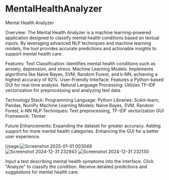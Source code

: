 # MentalHealthAnalyzer
Mental Health Analyzer


Overview:
The Mental Health Analyzer is a machine learning-powered application designed to classify mental health conditions based on textual inputs. By leveraging advanced NLP techniques and machine learning models, the tool provides accurate predictions and actionable insights to support mental health care.

Features:
Text Classification: Identifies mental health conditions such as anxiety, depression, and stress.
Machine Learning Models: Implements algorithms like Naive Bayes, SVM, Random Forest, and k-NN, achieving a highest accuracy of 92%.
User-Friendly Interface: Features a Python-based GUI for real-time analysis.
Natural Language Processing: Utilizes TF-IDF vectorization for preprocessing and analyzing text data.


Technology Stack:
Programming Language: Python
Libraries: Scikit-learn, Pandas, NumPy
Machine Learning Models: Naive Bayes, SVM, Random Forest, k-NN
NLP Techniques: Text preprocessing, TF-IDF vectorization
GUI Framework: Tkinter


Future Enhancements:
Expanding the dataset for greater accuracy.
Adding support for more mental health categories.
Enhancing the GUI for a better user experience.


Usage:![Screenshot 2025-01-01 003049](https://github.com/user-attachments/assets/1c33f019-febc-4c28-9f19-a00afe036e8e)
![Screenshot 2024-12-31 232943](https://github.com/user-attachments/assets/3f8487d4-fcf1-4bc0-9a69-2fab28e1faed)
![Screenshot 2024-12-31 232130](https://github.com/user-attachments/assets/2d9bed4b-31d0-4814-9fc5-b94b9612effe)

Input a text describing mental health symptoms into the interface.
Click "Analyze" to classify the condition.
Receive detailed predictions and suggestions for mental health care.
